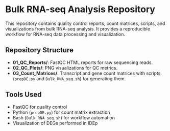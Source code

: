 # Bulk RNA-seq Analysis Repository

This repository contains quality control reports, count matrices, scripts, and visualizations from bulk RNA-seq analysis. It provides a reproducible workflow for RNA-seq data processing and visualization.

## Repository Structure
- **01_QC_Reports/**: FastQC HTML reports for raw sequencing reads.
- **02_QC_Plots/**: PNG visualizations for QC metrics.
- **03_Count_Matrices/**: Transcript and gene count matrices with scripts (`prepDE.py` and `Bulk_RNA_seq.sh`) for generating them.

## Tools Used
- FastQC for quality control
- Python (`prepDE.py`) for count matrix extraction
- Bash (`Bulk_RNA_seq.sh`) for workflow automation
- Visualization of DEGs performed in IDEp
